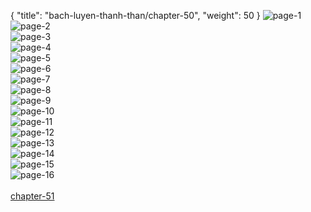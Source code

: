 { "title": "bach-luyen-thanh-than/chapter-50", "weight": 50 }
<img src="bach-luyen-thanh-than_0050_01-e522ed65faeee50fe4d6ebac950e64f8.webp" alt="page-1" origin="http://storage.fshare.vn/Test-vechai/1501569148-Bach-Luyen-Thanh-Than-Chapter-49-01.jpg"><br/>
<img src="bach-luyen-thanh-than_0050_02-75f2f604a5ba2cc35c70e1420f370dcd.webp" alt="page-2" origin="http://storage.fshare.vn/Test-vechai/1501569148-Bach-Luyen-Thanh-Than-Chapter-49-02.jpg"><br/>
<img src="bach-luyen-thanh-than_0050_03-7dd7a8b98e661446823ba98865ce8cc7.webp" alt="page-3" origin="http://storage.fshare.vn/Test-vechai/1501569148-Bach-Luyen-Thanh-Than-Chapter-49-03.jpg"><br/>
<img src="bach-luyen-thanh-than_0050_04-ff879fd5f8ce59e7a48fc451df18ed80.webp" alt="page-4" origin="http://storage.fshare.vn/Test-vechai/1501569148-Bach-Luyen-Thanh-Than-Chapter-49-04.jpg"><br/>
<img src="bach-luyen-thanh-than_0050_05-d5641eb90d7612b4e7f55ba6174ebf52.webp" alt="page-5" origin="http://storage.fshare.vn/Test-vechai/1501569148-Bach-Luyen-Thanh-Than-Chapter-49-05.jpg"><br/>
<img src="bach-luyen-thanh-than_0050_06-447d5ecf22c43528de722843a6d9819a.webp" alt="page-6" origin="http://storage.fshare.vn/Test-vechai/1501569148-Bach-Luyen-Thanh-Than-Chapter-49-06.jpg"><br/>
<img src="bach-luyen-thanh-than_0050_07-48c0208d824e420d368b8cb9ca1fbd1a.webp" alt="page-7" origin="http://storage.fshare.vn/Test-vechai/1501569148-Bach-Luyen-Thanh-Than-Chapter-49-07.jpg"><br/>
<img src="bach-luyen-thanh-than_0050_08-66cb2edeedc52101c02ddc052fa13fbb.webp" alt="page-8" origin="http://storage.fshare.vn/Test-vechai/1501569148-Bach-Luyen-Thanh-Than-Chapter-49-08.jpg"><br/>
<img src="bach-luyen-thanh-than_0050_09-7733b900095e80695993677806de73d5.webp" alt="page-9" origin="http://storage.fshare.vn/Test-vechai/1501569148-Bach-Luyen-Thanh-Than-Chapter-49-09.jpg"><br/>
<img src="bach-luyen-thanh-than_0050_10-c54bf8bfe0e0bd7e2edd0ba5e0cc2dec.webp" alt="page-10" origin="http://storage.fshare.vn/Test-vechai/1501569148-Bach-Luyen-Thanh-Than-Chapter-49-10.jpg"><br/>
<img src="bach-luyen-thanh-than_0050_11-97b39f6b1a70411ffacdc2196ed1bfe7.webp" alt="page-11" origin="http://storage.fshare.vn/Test-vechai/1501569148-Bach-Luyen-Thanh-Than-Chapter-49-11.jpg"><br/>
<img src="bach-luyen-thanh-than_0050_12-41c47f34ee7d17616e37b39619d5ff88.webp" alt="page-12" origin="http://storage.fshare.vn/Test-vechai/1501569148-Bach-Luyen-Thanh-Than-Chapter-49-12.jpg"><br/>
<img src="bach-luyen-thanh-than_0050_13-a478fdf5ee2863d090eb4efde5a5d46d.webp" alt="page-13" origin="http://storage.fshare.vn/Test-vechai/1501569148-Bach-Luyen-Thanh-Than-Chapter-49-13.jpg"><br/>
<img src="bach-luyen-thanh-than_0050_14-71a92aeb25aa5063374186f956a33e68.webp" alt="page-14" origin="http://storage.fshare.vn/Test-vechai/1501569148-Bach-Luyen-Thanh-Than-Chapter-49-14.jpg"><br/>
<img src="bach-luyen-thanh-than_0050_15-4fb45292262ca9c613b9a5746f49d912.webp" alt="page-15" origin="http://storage.fshare.vn/Test-vechai/1501569148-Bach-Luyen-Thanh-Than-Chapter-49-15.jpg"><br/>
<img src="bach-luyen-thanh-than_0050_16-cf677aae0a54afe906fac035221465d4.webp" alt="page-16" origin="http://storage.fshare.vn/Test-vechai/1501569148-Bach-Luyen-Thanh-Than-Chapter-49-16.jpg"><br/>
<br/><a class="nextchap" href="/bach-luyen-thanh-than/chapter-51">chapter-51</a>
